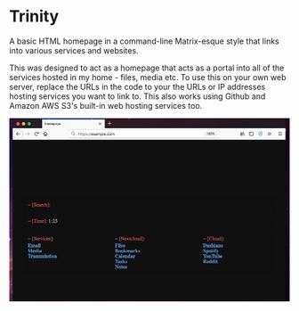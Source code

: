 # Trinity
A basic HTML homepage in a command-line Matrix-esque style that links into various services and websites.

This was designed to act as a homepage that acts as a portal into all of the services hosted in my home - files, media etc. To use this on your own web server, replace the URLs in the code to your the URLs or IP addresses hosting services you want to link to. This also works using Github and Amazon AWS S3's built-in web hosting services too.

![Alt text](/screenshot.png)
